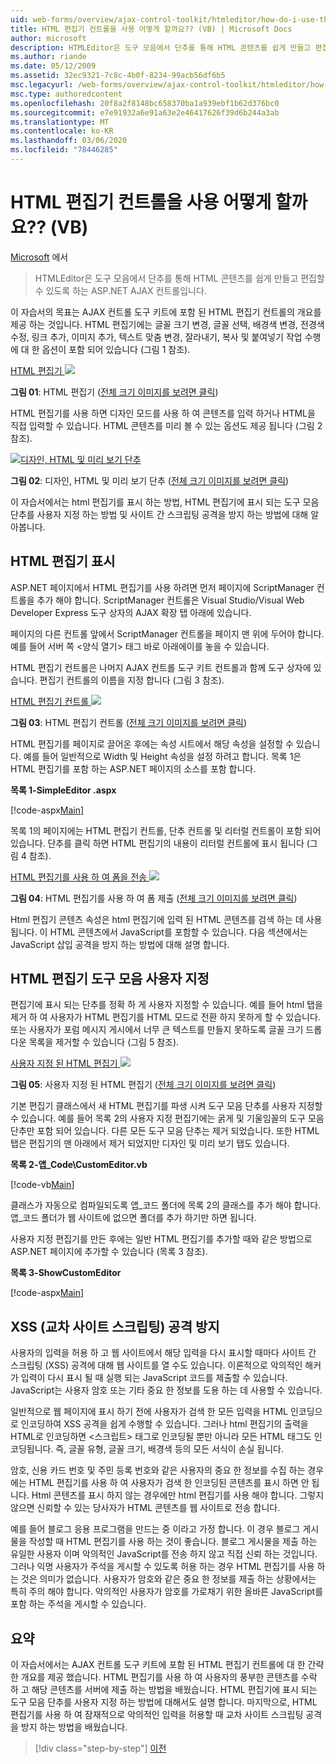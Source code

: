 ```yaml
---
uid: web-forms/overview/ajax-control-toolkit/htmleditor/how-do-i-use-the-html-editor-control-vb
title: HTML 편집기 컨트롤을 사용 어떻게 할까요?? (VB) | Microsoft Docs
author: microsoft
description: HTMLEditor은 도구 모음에서 단추를 통해 HTML 콘텐츠를 쉽게 만들고 편집할 수 있도록 하는 ASP.NET AJAX 컨트롤입니다.
ms.author: riande
ms.date: 05/12/2009
ms.assetid: 32ec9321-7c8c-4b0f-8234-99acb56df6b5
msc.legacyurl: /web-forms/overview/ajax-control-toolkit/htmleditor/how-do-i-use-the-html-editor-control-vb
msc.type: authoredcontent
ms.openlocfilehash: 20f8a2f8148bc658370ba1a939ebf1b62d376bc0
ms.sourcegitcommit: e7e91932a6e91a63e2e46417626f39d6b244a3ab
ms.translationtype: MT
ms.contentlocale: ko-KR
ms.lasthandoff: 03/06/2020
ms.locfileid: "78446285"
---
```

# <a name="how-do-i-use-the-html-editor-control-vb"></a>HTML 편집기 컨트롤을 사용 어떻게 할까요?? (VB)

[Microsoft](https://github.com/microsoft) 에서

> HTMLEditor은 도구 모음에서 단추를 통해 HTML 콘텐츠를 쉽게 만들고 편집할 수 있도록 하는 ASP.NET AJAX 컨트롤입니다.

이 자습서의 목표는 AJAX 컨트롤 도구 키트에 포함 된 HTML 편집기 컨트롤의 개요를 제공 하는 것입니다. HTML 편집기에는 글꼴 크기 변경, 글꼴 선택, 배경색 변경, 전경색 수정, 링크 추가, 이미지 추가, 텍스트 맞춤 변경, 잘라내기, 복사 및 붙여넣기 작업 수행에 대 한 옵션이 포함 되어 있습니다 (그림 1 참조).

[HTML 편집기 ![](how-do-i-use-the-html-editor-control-vb/_static/image1.jpg)](how-do-i-use-the-html-editor-control-vb/_static/image1.png)

**그림 01**: HTML 편집기 ([전체 크기 이미지를 보려면 클릭](how-do-i-use-the-html-editor-control-vb/_static/image2.png))

HTML 편집기를 사용 하면 디자인 모드를 사용 하 여 콘텐츠를 입력 하거나 HTML을 직접 입력할 수 있습니다. HTML 콘텐츠를 미리 볼 수 있는 옵션도 제공 됩니다 (그림 2 참조).

[![디자인, HTML 및 미리 보기 단추](how-do-i-use-the-html-editor-control-vb/_static/image2.jpg)](how-do-i-use-the-html-editor-control-vb/_static/image3.png)

**그림 02**: 디자인, HTML 및 미리 보기 단추 ([전체 크기 이미지를 보려면 클릭](how-do-i-use-the-html-editor-control-vb/_static/image4.png))

이 자습서에서는 html 편집기를 표시 하는 방법, HTML 편집기에 표시 되는 도구 모음 단추를 사용자 지정 하는 방법 및 사이트 간 스크립팅 공격을 방지 하는 방법에 대해 알아봅니다.

## <a name="displaying-the-html-editor"></a>HTML 편집기 표시

ASP.NET 페이지에서 HTML 편집기를 사용 하려면 먼저 페이지에 ScriptManager 컨트롤을 추가 해야 합니다. ScriptManager 컨트롤은 Visual Studio/Visual Web Developer Express 도구 상자의 AJAX 확장 탭 아래에 있습니다.

페이지의 다른 컨트롤 앞에서 ScriptManager 컨트롤을 페이지 맨 위에 두어야 합니다. 예를 들어 서버 쪽 &lt;양식 열기&gt; 태그 바로 아래에이를 놓을 수 있습니다.

HTML 편집기 컨트롤은 나머지 AJAX 컨트롤 도구 키트 컨트롤과 함께 도구 상자에 있습니다. 편집기 컨트롤의 이름을 지정 합니다 (그림 3 참조).

[HTML 편집기 컨트롤 ![](how-do-i-use-the-html-editor-control-vb/_static/image3.jpg)](how-do-i-use-the-html-editor-control-vb/_static/image5.png)

**그림 03**: HTML 편집기 컨트롤 ([전체 크기 이미지를 보려면 클릭](how-do-i-use-the-html-editor-control-vb/_static/image6.png))

HTML 편집기를 페이지로 끌어온 후에는 속성 시트에서 해당 속성을 설정할 수 있습니다. 예를 들어 일반적으로 Width 및 Height 속성을 설정 하려고 합니다. 목록 1은 HTML 편집기를 포함 하는 ASP.NET 페이지의 소스를 포함 합니다.

**목록 1-SimpleEditor .aspx**

[!code-aspx[Main](how-do-i-use-the-html-editor-control-vb/samples/sample1.aspx)]

목록 1의 페이지에는 HTML 편집기 컨트롤, 단추 컨트롤 및 리터럴 컨트롤이 포함 되어 있습니다. 단추를 클릭 하면 HTML 편집기의 내용이 리터럴 컨트롤에 표시 됩니다 (그림 4 참조).

[HTML 편집기를 사용 하 여 폼을 전송 ![](how-do-i-use-the-html-editor-control-vb/_static/image4.jpg)](how-do-i-use-the-html-editor-control-vb/_static/image7.png)

**그림 04**: HTML 편집기를 사용 하 여 폼 제출 ([전체 크기 이미지를 보려면 클릭](how-do-i-use-the-html-editor-control-vb/_static/image8.png))

Html 편집기 콘텐츠 속성은 html 편집기에 입력 된 HTML 콘텐츠를 검색 하는 데 사용 됩니다. 이 HTML 콘텐츠에서 JavaScript를 포함할 수 있습니다. 다음 섹션에서는 JavaScript 삽입 공격을 방지 하는 방법에 대해 설명 합니다.

## <a name="customizing-the-html-editor-toolbar"></a>HTML 편집기 도구 모음 사용자 지정

편집기에 표시 되는 단추를 정확 하 게 사용자 지정할 수 있습니다. 예를 들어 html 탭을 제거 하 여 사용자가 HTML 편집기를 HTML 모드로 전환 하지 못하게 할 수 있습니다. 또는 사용자가 포럼 메시지 게시에서 너무 큰 텍스트를 만들지 못하도록 글꼴 크기 드롭다운 목록을 제거할 수 있습니다 (그림 5 참조).

[사용자 지정 된 HTML 편집기 ![](how-do-i-use-the-html-editor-control-vb/_static/image5.jpg)](how-do-i-use-the-html-editor-control-vb/_static/image9.png)

**그림 05**: 사용자 지정 된 HTML 편집기 ([전체 크기 이미지를 보려면 클릭](how-do-i-use-the-html-editor-control-vb/_static/image10.png))

기본 편집기 클래스에서 새 HTML 편집기를 파생 시켜 도구 모음 단추를 사용자 지정할 수 있습니다. 예를 들어 목록 2의 사용자 지정 편집기에는 굵게 및 기울임꼴의 도구 모음 단추만 포함 되어 있습니다. 다른 모든 도구 모음 단추는 제거 되었습니다. 또한 HTML 탭은 편집기의 맨 아래에서 제거 되었지만 디자인 및 미리 보기 탭도 있습니다.

**목록 2-앱\_Code\CustomEditor.vb**

[!code-vb[Main](how-do-i-use-the-html-editor-control-vb/samples/sample2.vb)]

클래스가 자동으로 컴파일되도록 앱\_코드 폴더에 목록 2의 클래스를 추가 해야 합니다. 앱\_코드 폴더가 웹 사이트에 없으면 폴더를 추가 하기만 하면 됩니다.

사용자 지정 편집기를 만든 후에는 일반 HTML 편집기를 추가할 때와 같은 방법으로 ASP.NET 페이지에 추가할 수 있습니다 (목록 3 참조).

**목록 3-ShowCustomEditor**

[!code-aspx[Main](how-do-i-use-the-html-editor-control-vb/samples/sample3.aspx)]

## <a name="avoiding-cross-site-scripting-xss-attacks"></a>XSS (교차 사이트 스크립팅) 공격 방지

사용자의 입력을 허용 하 고 웹 사이트에서 해당 입력을 다시 표시할 때마다 사이트 간 스크립팅 (XSS) 공격에 대해 웹 사이트를 열 수도 있습니다. 이론적으로 악의적인 해커가 입력이 다시 표시 될 때 실행 되는 JavaScript 코드를 제출할 수 있습니다. JavaScript는 사용자 암호 또는 기타 중요 한 정보를 도용 하는 데 사용할 수 있습니다.

일반적으로 웹 페이지에 표시 하기 전에 사용자가 검색 한 모든 입력을 HTML 인코딩으로 인코딩하여 XSS 공격을 쉽게 수행할 수 있습니다. 그러나 html 편집기의 출력을 HTML로 인코딩하면 &lt;스크립트&gt; 태그로 인코딩될 뿐만 아니라 모든 HTML 태그도 인코딩됩니다. 즉, 글꼴 유형, 글꼴 크기, 배경색 등의 모든 서식이 손실 됩니다.

암호, 신용 카드 번호 및 주민 등록 번호와 같은 사용자의 중요 한 정보를 수집 하는 경우에는 HTML 편집기를 사용 하 여 사용자가 검색 한 인코딩된 콘텐츠를 표시 하면 안 됩니다. Html 콘텐츠를 표시 하지 않는 경우에만 html 편집기를 사용 해야 합니다. 그렇지 않으면 신뢰할 수 있는 당사자가 HTML 콘텐츠를 웹 사이트로 전송 합니다.

예를 들어 블로그 응용 프로그램을 만드는 중 이라고 가정 합니다. 이 경우 블로그 게시물을 작성할 때 HTML 편집기를 사용 하는 것이 좋습니다. 블로그 게시물을 제출 하는 유일한 사용자 이며 악의적인 JavaScript를 전송 하지 않고 직접 신뢰 하는 것입니다. 그러나 익명 사용자가 주석을 게시할 수 있도록 허용 하는 경우 HTML 편집기를 사용 하는 것은 의미가 없습니다. 사용자가 암호와 같은 중요 한 정보를 제출 하는 상황에서는 특히 주의 해야 합니다. 악의적인 사용자가 암호를 가로채기 위한 올바른 JavaScript를 포함 하는 주석을 게시할 수 있습니다.

## <a name="summary"></a>요약

이 자습서에서는 AJAX 컨트롤 도구 키트에 포함 된 HTML 편집기 컨트롤에 대 한 간략 한 개요를 제공 했습니다. HTML 편집기를 사용 하 여 사용자의 풍부한 콘텐츠를 수락 하 고 해당 콘텐츠를 서버에 제출 하는 방법을 배웠습니다. HTML 편집기에 표시 되는 도구 모음 단추를 사용자 지정 하는 방법에 대해서도 설명 합니다. 마지막으로, HTML 편집기를 사용 하 여 잠재적으로 악의적인 입력을 허용할 때 교차 사이트 스크립팅 공격을 방지 하는 방법을 배웠습니다.

> [!div class="step-by-step"]
> [이전](how-do-i-use-the-html-editor-control-cs.md)
